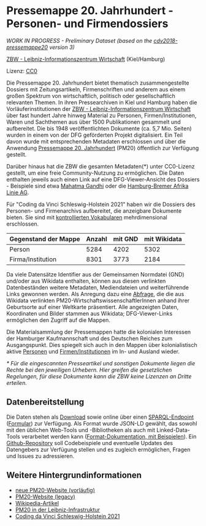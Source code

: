 # Pressemappe 20. Jahrhundert - Personen- und Firmendossiers

_WORK IN PROGRESS - Preliminary Dataset (based on the
[cdv2018-pressemappe20](https://github.com/zbw/cdv2018-pressemappe20)  version
3)_

[ZBW - Leibniz-Informationszentrum Wirtschaft](http://www.zbw.eu) (Kiel/Hamburg)

Lizenz: [CC0](./LICENSE.txt)

Die Pressemappe 20. Jahrhundert bietet thematisch zusammengestellte Dossiers
mit Zeitungsartikeln, Firmenschriften und anderem aus einem großen Spektrum von
wirtschaftlich, politisch oder gesellschaftlich relevanten Themen. In ihren
Pressearchiven in Kiel und Hamburg haben die Vorläuferinstitutionen der [ZBW -
Leibniz-Informationszentrum Wirtschaft](http://zbw.eu) über fast hundert Jahre
hinweg Material zu Personen, Firmen/Institutionen, Waren und Sachthemen aus
über 1500 Publikationen gesammelt und aufbereitet. Die bis 1948
veröffentlichten Dokumente (ca. 5,7 Mio.  Seiten) wurden in einem von der DFG
geförderten Projekt digitalisiert. Ein Teil davon wurde mit entsprechenden
Metadaten erschlossen und über die Anwendung  [Pressemappe 20.
Jahrhundert](http://webopac0.hwwa.de/PresseMappe20/index.cfm) (PM20) öffentlich
zur Verfügung gestellt.

Darüber hinaus hat die ZBW die gesamten Metadaten(\*) unter CC0-Lizenz
gestellt, um eine freie Community-Nutzung zu ermöglichen. Die Daten enthalten
jeweils auch einen Link auf eine DFG-Viewer-Ansicht des Dossiers - Beispiele
sind etwa [Mahatma
Gandhi](https://pm20.zbw.eu/dfgview/pe/005823)
oder die [Hamburg-Bremer Afrika Linie
AG](https://pm20.zbw.eu/dfgview/co/045931).

Für "Coding da Vinci Schleswig-Holstein 2021" haben wir die Dossiers des Personen- und
Firmenarchivs aufbereitet, die anzeigbare Dokumente bieten. Sie sind mit
[kontrollierten
Vokabularen](https://github.com/zbw/cdv2021-pressemappe20/blob/master/sparql/README.md#controlled-vocabularies-parameterized-queries)
mehrdimensional erschlossen.

Gegenstand der Mappe  | Anzahl | mit GND | mit Wikidata
----------------------|--------|---------|-------------
Person                | 5284 | 4202 | 5302
Firma/Institution     | 8301 | 3773 | 2184

Da viele Datensätze Identifier aus der Gemeinsamen Normdatei (GND) und/oder aus
Wikidata enthalten, können aus diesen verlinkten Datenbeständen weitere
Metadaten, Mediendateien und weiterführende Links gewonnen werden. Als Anregung
dazu eine
[Abfrage](https://www.wikidata.org/wiki/User:Jneubert/Special_queries#Map_of_economists_in_PM20_by_place_of_birth),
die die aus Wikidata verlinkten PM20-WirtschaftswissenschaftlerInnen anhand
ihrer Geburtsorte auf einer Weltkarte präsentiert. Alle angezeigten Daten,
Koordinaten und Bilder stammen aus Wikidata; DFG-Viewer-Links ermöglichen
den Zugriff auf die Mappen.

Die Materialsammlung der Pressemappen hatte die kolonialen Interessen der
Hamburger Kaufmannschaft und des Deutschen Reiches zum Ausgangspunkt. Dies
spiegelt sich auch in den Mappen über kolonialistisch aktive
[Personen](http://zbw.eu/beta/sparql-lab/?endpoint=http://zbw.eu/beta/sparql/pm20/query&queryRef=https://api.github.com/repos/zbw/sparql-queries/contents/pm20/folder_by_value_sub.rq&sub=http://zbw.eu/namespaces/zbw-extensions/activity&property=http://schema.org/about&value=%22Kolonialwesen%22)
und
[Firmen/Institutionen](http://zbw.eu/beta/sparql-lab/?endpoint=http://zbw.eu/beta/sparql/pm20/query&queryRef=https://api.github.com/repos/zbw/sparql-queries/contents/pm20/folder_by_value.rq&property=http://purl.org/dc/elements/1.1/type&value=%22Kolonialgesellschaft%22)
im In- und Ausland wieder.

_\* Für die eingescannten Presseartikel und sonstigen Dokumente liegen die Rechte
bei den jeweiligen Urhebern. Hier greifen die gesetzlichen Regelungen, für
diese Dokumente kann die ZBW keine Lizenzen an Dritte erteilen._


## Datenbereitstellung

Die Daten stehen als [Download](https://doi.org/10.5281/zenodo.1410553)
sowie online über einen [SPARQL-Endpoint](http://zbw.eu/beta/sparql/pm20/query)
([Formular](http://zbw.eu/beta/sparql-lab/?endpoint=http://zbw.eu/beta/sparql/pm20/query&queryRef=https://api.github.com/repos/zbw/cdv2021-pressemappe20/contents/sparql/search_folders_by_text.rq))
zur Verfügung. Als Format wurde JSON-LD gewählt, das sowohl mit den üblichen
Web-Tools und -Bibliotheken als auch mit Linked-Data-Tools verarbeitet werden
kann ([Format-Dokumentation, mit Beispielen](data/doku.md)).  Ein
[Github-Repository](https://github.com/zbw/cdv2021-pressemappe20) soll
Codebeispiele und eventuelle Updates des Datengebers zur Verfügung stellen und
es zugleich ermöglichen, Fragen und Issues zu adressieren. 


## Weitere Hintergrundinformationen

* [neue PM20-Website (vorläufig)](https://pm20.zbw.eu)
* [PM20-Website (legacy)](http://webopac0.hwwa.de/PresseMappe20/index.cfm)
* [Wikipedia-Artikel](https://de.wikipedia.org/wiki/Pressearchiv_20._Jahrhundert)
* [PM20 in der Leibniz-Infrastruktur](https://leibnizarc.hypotheses.org/pressearchiv-des-leibniz-informationszentrums-wirtschaft)
* [Coding da Vinci Schleswig-Holstein 2021](https://codingdavinci.de/de/events/schleswig-holstein)

